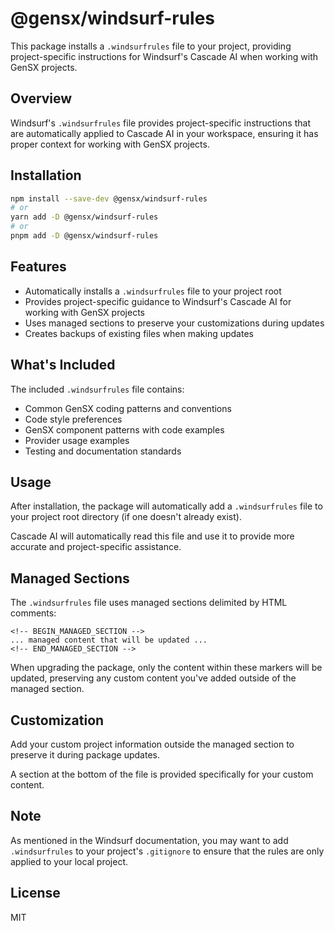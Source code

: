 # @gensx/windsurf-rules

This package installs a `.windsurfrules` file to your project, providing project-specific instructions for Windsurf's Cascade AI when working with GenSX projects.

## Overview

Windsurf's `.windsurfrules` file provides project-specific instructions that are automatically applied to Cascade AI in your workspace, ensuring it has proper context for working with GenSX projects.

## Installation

```bash
npm install --save-dev @gensx/windsurf-rules
# or
yarn add -D @gensx/windsurf-rules
# or
pnpm add -D @gensx/windsurf-rules
```

## Features

- Automatically installs a `.windsurfrules` file to your project root
- Provides project-specific guidance to Windsurf's Cascade AI for working with GenSX projects
- Uses managed sections to preserve your customizations during updates
- Creates backups of existing files when making updates

## What's Included

The included `.windsurfrules` file contains:

- Common GenSX coding patterns and conventions
- Code style preferences
- GenSX component patterns with code examples
- Provider usage examples
- Testing and documentation standards

## Usage

After installation, the package will automatically add a `.windsurfrules` file to your project root directory (if one doesn't already exist).

Cascade AI will automatically read this file and use it to provide more accurate and project-specific assistance.

## Managed Sections

The `.windsurfrules` file uses managed sections delimited by HTML comments:

```
<!-- BEGIN_MANAGED_SECTION -->
... managed content that will be updated ...
<!-- END_MANAGED_SECTION -->
```

When upgrading the package, only the content within these markers will be updated, preserving any custom content you've added outside of the managed section.

## Customization

Add your custom project information outside the managed section to preserve it during package updates.

A section at the bottom of the file is provided specifically for your custom content.

## Note

As mentioned in the Windsurf documentation, you may want to add `.windsurfrules` to your project's `.gitignore` to ensure that the rules are only applied to your local project.

## License

MIT
